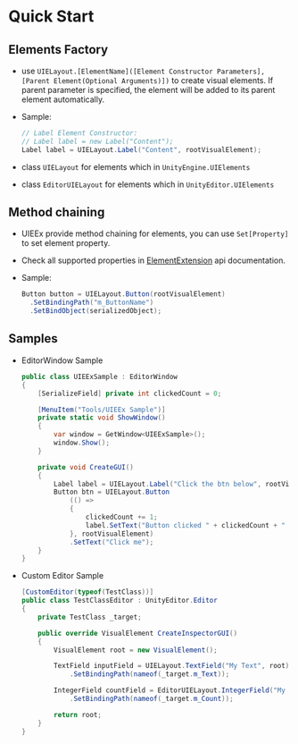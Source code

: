 # Quick Start

## Elements Factory

 * use `UIELayout.[ElementName]([Element Constructor Parameters], [Parent Element(Optional Arguments)])` to create visual elements. If parent parameter is specified, the element will be added to its parent element automatically.

 * Sample:
    ```csharp
    // Label Element Constructor:
    // Label label = new Label("Content");
    Label label = UIELayout.Label("Content", rootVisualElement);
    ```
  
 * class `UIELayout` for elements which in `UnityEngine.UIElements`
 * class `EditorUIELayout` for elements which in `UnityEditor.UIElements`

## Method chaining

 * UIEEx provide method chaining for elements, you can use `Set[Property]` to set element property.
  
 * Check all supported properties in [ElementExtension](https://blightue.github.io/UIEEx/api/SuiSuiShou.UIEEx.UIEExtension.html#methods) api documentation.

 * Sample:
    ```csharp
    Button button = UIELayout.Button(rootVisualElement)
      .SetBindingPath("m_ButtonName")
      .SetBindObject(serializedObject);
    ```

## Samples

* EditorWindow Sample

    ```c#
    public class UIEExSample : EditorWindow
    {
        [SerializeField] private int clickedCount = 0;
    
        [MenuItem("Tools/UIEEx Sample")]
        private static void ShowWindow()
        {
            var window = GetWindow<UIEExSample>();
            window.Show();
        }
    
        private void CreateGUI()
        {
            Label label = UIELayout.Label("Click the btn below", rootVisualElement);
            Button btn = UIELayout.Button
                (() =>
                {
                    clickedCount += 1;
                    label.SetText("Button clicked " + clickedCount + " times");
                }, rootVisualElement)
                .SetText("Click me");
        }
    }
    ```

* Custom Editor Sample
    ```csharp
    [CustomEditor(typeof(TestClass))]
    public class TestClassEditor : UnityEditor.Editor
    {
        private TestClass _target;

        public override VisualElement CreateInspectorGUI()
        {
            VisualElement root = new VisualElement();

            TextField inputField = UIELayout.TextField("My Text", root)
                .SetBindingPath(nameof(_target.m_Text));

            IntegerField countField = EditorUIELayout.IntegerField("My Count", 100, root)
                .SetBindingPath(nameof(_target.m_Count));

            return root;
        }
    }
    ```